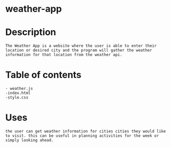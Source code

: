 # weather-app

# Description
    The Weather App is a website where the user is able to enter their location or desired city and the program will gather the weather information for that location from the weather api. 

# Table of contents 
    - weather.js 
    -index.html
    -style.css

# Uses 
    the user can get weather information for cities cities they would like to visit. this can be useful in planning activities for the week or simply looking ahead. 


